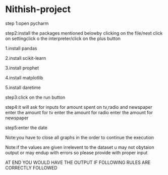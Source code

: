 # Nithish-project
<p>step 1:open pycharm</p>
<p>step2:install the packages mentioned belowby clicking on the file/next click on settingclick o the interpreter/click on the plus button</p>
<p>1.install pandas</p>
<p>2.install scikit-learn</p>
<p>3.install prophet<p/>
<p>4.install matplotlib</p>
<p>5.install daretime</p>
<p>step3:click on the run button</p>
<p>step4:it will ask for inputs for amount spent on tv,radio and newspaper enter the amount for tv enter the amount for radio enter the amount for newspaper</p>
<p>step5:enter the date</p>
<p>Note:you have to close all graphs in the order to continue the execution</p>
<p>Note:if the values are given irrelevent to the dataset u may not obytaion output or may endup with errors so please provide with proper input</p>
<p>AT END YOU WOULD HAVE THE OUTPUT IF FOLLOWING RULES ARE CORRECTLY FOLLOWED</p>
